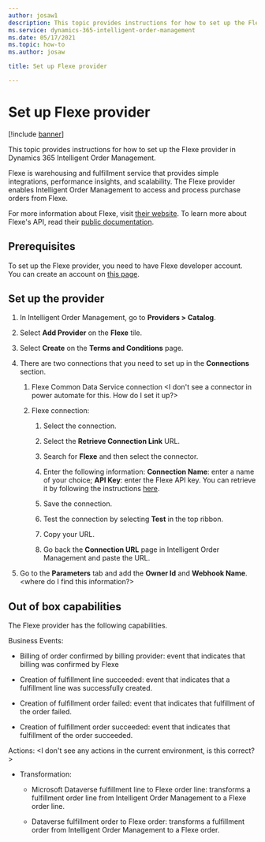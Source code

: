 ```yaml
---
author: josaw1
description: This topic provides instructions for how to set up the Flexe provider in Dynamics 365 Intelligent Order Management.
ms.service: dynamics-365-intelligent-order-management
ms.date: 05/17/2021
ms.topic: how-to
ms.author: josaw

title: Set up Flexe provider

---
```


# Set up Flexe provider

[!include [banner](includes/banner.md)]


This topic provides instructions for how to set up the Flexe provider in Dynamics 365 Intelligent Order Management.

Flexe is warehousing and fulfillment service that provides simple integrations, performance insights, and scalability. The Flexe provider enables Intelligent Order Management to access and process purchase orders from Flexe.  
  
For more information about Flexe, visit [their website](https://www.flexe.com/why-flexe/technology-platform). To learn more about Flexe's API, read their [public documentation](https://developer-sandbox.flexe.com/doc/public).

## Prerequisites 

To set up the Flexe provider, you need to have Flexe developer account. You can create an account on [this page](https://developer-sandbox.flexe.com).

## Set up the provider

1. In Intelligent Order Management, go to **Providers > Catalog**.

2. Select **Add Provider** on the **Flexe** tile.

3. Select **Create** on the **Terms and Conditions** page.

4. There are two connections that you need to set up in the **Connections** section.

    1. Flexe Common Data Service connection <I don't see a connector in power automate for this. How do I set it up?>

    1. Flexe connection:

        1. Select the connection.

        1. Select the **Retrieve Connection Link** URL.

        1. Search for **Flexe** and then select the connector.

        1. Enter the following information: **Connection Name**: enter a name of your choice; **API Key**: enter the Flexe API key. You can retrieve it by following the instructions [here](https://developer-sandbox.flexe.com/tokens).

        1. Save the connection.

        1. Test the connection by selecting **Test** in the top ribbon.

        1. Copy your URL.

        1. Go back the **Connection URL** page in Intelligent Order Management and paste the URL.

5.  Go to the **Parameters** tab and add the **Owner Id** and **Webhook Name**. <where do I find this information?>

##  Out of box capabilities

The Flexe provider has the following capabilities.

Business Events:

-   Billing of order confirmed by billing provider: event that indicates that billing was confirmed by Flexe

-   Creation of fulfillment line succeeded: event that indicates that a fulfillment line was successfully created.

-   Creation of fulfillment order failed: event that indicates that fulfillment of the order failed.

-   Creation of fulfillment order succeeded: event that indicates that fulfillment of the order succeeded.

Actions: <I don't see any actions in the current environment, is this correct?>

-   Transformation:

    -   Microsoft Dataverse fulfillment line to Flexe order line: transforms a fulfillment order line from Intelligent Order Management to a Flexe order line.

    -   Dataverse fulfillment order to Flexe order: transforms a fulfillment order from Intelligent Order Management to a Flexe order.
